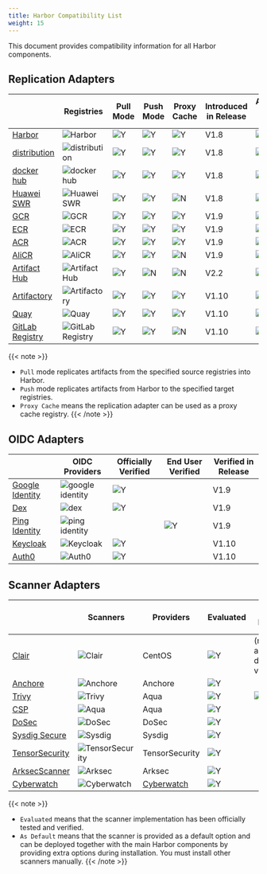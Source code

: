 ```yaml
---
title: Harbor Compatibility List
weight: 15
---
```


This document provides compatibility information for all Harbor components.

## Replication Adapters

|     | Registries       | Pull Mode | Push Mode | Proxy Cache | Introduced in Release | Automated Pipeline Covered |
|-----|------------------|-----------|-----------|-----------------------|-----------------------|---------------------------|
| [Harbor](https://goharbor.io/)|  ![Harbor](../../img/replication-adapters/harbor-logo.png)|![Y](../../img/replication-adapters/right.png)|![Y](../../img/replication-adapters/right.png)|![Y](../../img/replication-adapters/right.png)| V1.8 | ![Y](../../img/replication-adapters/right.png) |
| [distribution](https://github.com/docker/distribution) | ![distribution](../../img/replication-adapters/distribution.png)|![Y](../../img/replication-adapters/right.png)|![Y](../../img/replication-adapters/right.png)|![Y](../../img/replication-adapters/right.png)| V1.8 | ![Y](../../img/replication-adapters/right.png) |
| [docker hub](https://hub.docker.com/) | ![docker hub](../../img/replication-adapters/docker-hub.png)|![Y](../../img/replication-adapters/right.png)|![Y](../../img/replication-adapters/right.png)|![Y](../../img/replication-adapters/right.png)| V1.8 | ![Y](../../img/replication-adapters/right.png) |
| [Huawei SWR](https://www.huaweicloud.com/en-us/product/swr.html) | ![Huawei SWR](../../img/replication-adapters/hw.png)|![Y](../../img/replication-adapters/right.png)|![Y](../../img/replication-adapters/right.png)| ![N](../../img/replication-adapters/no.png) |V1.8 | ![N](../../img/replication-adapters/no.png) |
| [GCR](https://cloud.google.com/container-registry/) | ![GCR](../../img/replication-adapters/gcr.png)|![Y](../../img/replication-adapters/right.png)|![Y](../../img/replication-adapters/right.png)| ![Y](../../img/replication-adapters/right.png)|V1.9 | ![Y](../../img/replication-adapters/right.png) |
| [ECR](https://aws.amazon.com/ecr/) | ![ECR](../../img/replication-adapters/ecr.png)|![Y](../../img/replication-adapters/right.png)|![Y](../../img/replication-adapters/right.png)|![Y](../../img/replication-adapters/right.png)| V1.9 | ![Y](../../img/replication-adapters/right.png) |
| [ACR](https://azure.microsoft.com/en-us/services/container-registry/) | ![ACR](../../img/replication-adapters/acr.png)|![Y](../../img/replication-adapters/right.png)|![Y](../../img/replication-adapters/right.png)|![Y](../../img/replication-adapters/right.png)| V1.9 | ![N](../../img/replication-adapters/no.png) |
| [AliCR](https://www.alibabacloud.com/product/container-registry) | ![AliCR](../../img/replication-adapters/ali-cr.png)|![Y](../../img/replication-adapters/right.png)|![Y](../../img/replication-adapters/right.png)| ![N](../../img/replication-adapters/no.png) | V1.9 | ![N](../../img/replication-adapters/no.png) |
| [Artifact Hub](https://artifacthub.io/) | ![Artifact Hub](../../img/replication-adapters/artifacthub.png)|![Y](../../img/replication-adapters/right.png)| ![N](../../img/replication-adapters/no.png) |![N](../../img/replication-adapters/no.png) | V2.2 | ![N](../../img/replication-adapters/no.png) |
| [Artifactory](https://jfrog.com/artifactory/) | ![Artifactory](../../img/replication-adapters/artifactory.png)|![Y](../../img/replication-adapters/right.png)| ![Y](../../img/replication-adapters/right.png) |![Y](../../img/replication-adapters/right.png)| V1.10 | ![N](../../img/replication-adapters/no.png) |
| [Quay](https://github.com/quay/quay) | ![Quay](../../img/replication-adapters/quay.png)|![Y](../../img/replication-adapters/right.png)| ![Y](../../img/replication-adapters/right.png) | ![Y](../../img/replication-adapters/right.png)|V1.10 | ![N](../../img/replication-adapters/no.png) |
| [GitLab Registry](https://docs.gitlab.com/ee/user/packages/container_registry/) | ![GitLab Registry](../../img/replication-adapters/gitlab.png)|![Y](../../img/replication-adapters/right.png)| ![Y](../../img/replication-adapters/right.png) | ![N](../../img/replication-adapters/no.png) | V1.10 | ![N](../../img/replication-adapters/no.png) |

{{< note >}}
* `Pull` mode replicates artifacts from the specified source registries into Harbor.
* `Push` mode replicates artifacts from Harbor to the specified target registries.
* `Proxy Cache` means the replication adapter can be used as a proxy cache registry.
{{< /note >}}

## OIDC Adapters

|   |  OIDC Providers | Officially Verified | End User Verified   | Verified in Release |
|---|-----------------|---------------------|---------------------|-----------------------|
| [Google Identity](https://developers.google.com/identity/protocols/OpenIDConnect) | ![google identity](../../img/OIDC/google-identity.png)| ![Y](../../img/replication-adapters/right.png) |  |V1.9|
| [Dex](https://github.com/dexidp/dex) | ![dex](../../img/OIDC/dex.png) | ![Y](../../img/replication-adapters/right.png)| | V1.9 |
| [Ping Identity](https://www.pingidentity.com) | ![ping identity](../../img/OIDC/ping.png) | | ![Y](../../img/replication-adapters/right.png)| V1.9 |
| [Keycloak](https://www.keycloak.org/) | ![Keycloak](../../img/OIDC/keycloak.png) | ![Y](../../img/replication-adapters/right.png) | | V1.10 |
| [Auth0](https://auth0.com/) | ![Auth0](../../img/OIDC/auth0.png) | ![Y](../../img/replication-adapters/right.png) | | V1.10 |

## Scanner Adapters

|   | Scanners | Providers | Evaluated | As Default | Onboard in Release |
|---|----------|-----------|-----------|------------|--------------------|
| [Clair](https://github.com/goharbor/harbor-scanner-clair)    |![Clair](../../img/scanners/clair.png)| CentOS    |![Y](../../img/replication-adapters/right.png)| (removed as default in v2.2)| v1.10 |
| [Anchore](https://github.com/anchore/harbor-scanner-adapter) |![Anchore](../../img/scanners/anchore.png)   | Anchore    |![Y](../../img/replication-adapters/right.png)|  | v1.10 |
| [Trivy](https://github.com/aquasecurity/harbor-scanner-trivy)|![Trivy](../../img/scanners/trivy.png)| Aqua    |![Y](../../img/replication-adapters/right.png)| ![Y](../../img/replication-adapters/right.png) | v1.10 |
| [CSP](https://github.com/aquasecurity/harbor-scanner-aqua)   |![Aqua](../../img/scanners/aqua.png)| Aqua    | ![Y](../../img/replication-adapters/right.png) |  | v1.10 |
| [DoSec](https://github.com/dosec-cn/harbor-scanner/blob/master/README_en.md)|![DoSec](../../img/scanners/dosec.png)    | DoSec    | ![Y](../../img/replication-adapters/right.png) |  | v1.10 |
| [Sysdig Secure](https://github.com/sysdiglabs/harbor-scanner-sysdig-secure) |![Sysdig](../../img/scanners/sysdig.png) | Sysdig  | ![Y](../../img/replication-adapters/right.png) |  | v2.1.0 |
| [TensorSecurity](https://github.com/tensorsecurity/harbor-scanner) |![TensorSecurity](../../img/scanners/tensorsecurity.png) | TensorSecurity | ![Y](../../img/replication-adapters/right.png) |  | v2.2.0 |
| [ArksecScanner](https://github.com/arksec-cn)    |![Arksec](../../img/scanners/arksec.png)| Arksec    |![Y](../../img/replication-adapters/right.png)| | v2.4.0 |
| [Cyberwatch](https://github.com/Cyberwatch)    |![Cyberwatch](../../img/scanners/cyberwatch.png)| [Cyberwatch](https://cyberwatch.fr/integrate-with-harbor-scans)    |![Y](../../img/replication-adapters/right.png)|  | v2.8.0 |


{{< note >}}
* `Evaluated` means that the scanner implementation has been officially tested and verified.
* `As Default` means that the scanner is provided as a default option and can be deployed together with the main Harbor components by providing extra options during installation. You must install other scanners manually.
{{< /note >}}
